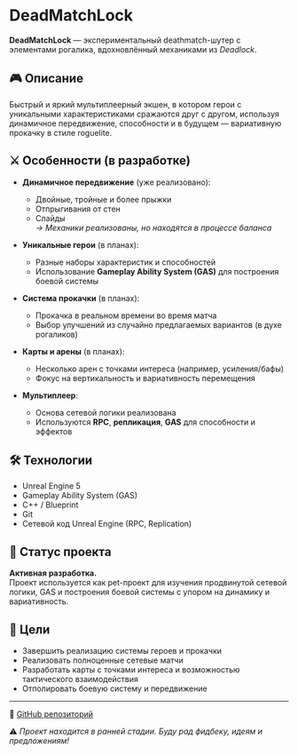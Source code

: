 # DeadMatchLock

**DeadMatchLock** — экспериментальный deathmatch-шутер с элементами рогалика, вдохновлённый механиками из *Deadlock*.

## 🎮 Описание

Быстрый и яркий мультиплеерный экшен, в котором герои с уникальными характеристиками сражаются друг с другом, используя динамичное передвижение, способности и в будущем — вариативную прокачку в стиле roguelite.

## ⚔ Особенности (в разработке)

- **Динамичное передвижение** (уже реализовано):
  - Двойные, тройные и более прыжки  
  - Отпрыгивания от стен  
  - Слайды  
  *→ Механики реализованы, но находятся в процессе баланса*

- **Уникальные герои** (в планах):
  - Разные наборы характеристик и способностей  
  - Использование **Gameplay Ability System (GAS)** для построения боевой системы  

- **Система прокачки** (в планах):
  - Прокачка в реальном времени во время матча  
  - Выбор улучшений из случайно предлагаемых вариантов (в духе рогаликов)  

- **Карты и арены** (в планах):
  - Несколько арен с точками интереса (например, усиления/бафы)  
  - Фокус на вертикальность и вариативность перемещения

- **Мультиплеер**:
  - Основа сетевой логики реализована  
  - Используются **RPC**, **репликация**, **GAS** для способности и эффектов

## 🛠️ Технологии

- Unreal Engine 5  
- Gameplay Ability System (GAS)  
- C++ / Blueprint  
- Git  
- Сетевой код Unreal Engine (RPC, Replication)

## 🚧 Статус проекта

**Активная разработка.**  
Проект используется как pet-проект для изучения продвинутой сетевой логики, GAS и построения боевой системы с упором на динамику и вариативность.

## 📌 Цели

- Завершить реализацию системы героев и прокачки  
- Реализовать полноценные сетевые матчи  
- Разработать карты с точками интереса и возможностью тактического взаимодействия  
- Отполировать боевую систему и передвижение

---

🔗 [GitHub репозиторий](https://github.com/CrazyMelya/DeadMatchLock)

⚠️ *Проект находится в ранней стадии. Буду рад фидбеку, идеям и предложениям!*

